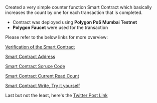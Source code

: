 Created a very simple counter function Smart Contract which basically increases the count by one for each transaction that is completed.
* Contract was deployed using **Polygon PoS Mumbai Testnet**
* **Polygon Faucet** were used for the transaction

Please refer to the below links for more overview:

[Verification of the Smart Contract](https://mumbai.polygonscan.com/verifyContract-solc?a=0x8A23aCCA6d05b8dDde7Ab458e1656BB93b9E754f&c=v0.8.18%2bcommit.87f61d96&lictype=3)

[Smart Contract Address](https://mumbai.polygonscan.com/address/0x8A23aCCA6d05b8dDde7Ab458e1656BB93b9E754f)

[Smart Contract Soruce Code](https://mumbai.polygonscan.com/address/0x8a23acca6d05b8ddde7ab458e1656bb93b9e754f#code)

[Smart Contract Current Read Count](https://mumbai.polygonscan.com/address/0x8a23acca6d05b8ddde7ab458e1656bb93b9e754f#readContract)

[Smart Contract Write, Try it yourself](https://mumbai.polygonscan.com/address/0x8a23acca6d05b8ddde7ab458e1656bb93b9e754f#writeContract)

Last but not the least, here's the [Twitter Post Link](https://twitter.com/last_bench3r/status/1672885055935447041)
